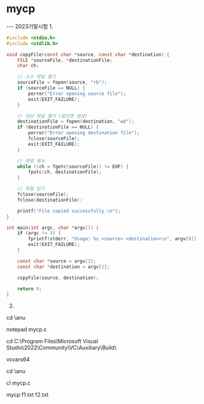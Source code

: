 # mycp
--- 2023기말시험
1. 

```c
#include <stdio.h>
#include <stdlib.h>

void copyFile(const char *source, const char *destination) {
    FILE *sourceFile, *destinationFile;
    char ch;

    // 소스 파일 열기
    sourceFile = fopen(source, "rb");
    if (sourceFile == NULL) {
        perror("Error opening source file");
        exit(EXIT_FAILURE);
    }

    // 대상 파일 열기 (없으면 생성)
    destinationFile = fopen(destination, "wb");
    if (destinationFile == NULL) {
        perror("Error opening destination file");
        fclose(sourceFile);
        exit(EXIT_FAILURE);
    }

    // 파일 복사
    while ((ch = fgetc(sourceFile)) != EOF) {
        fputc(ch, destinationFile);
    }

    // 파일 닫기
    fclose(sourceFile);
    fclose(destinationFile);

    printf("File copied successfully.\n");
}

int main(int argc, char *argv[]) {
    if (argc != 3) {
        fprintf(stderr, "Usage: %s <source> <destination>\n", argv[0]);
        exit(EXIT_FAILURE);
    }

    const char *source = argv[1];
    const char *destination = argv[2];

    copyFile(source, destination);

    return 0;
}
```



2. 

cd \anu

notepad mycp.c

cd C:\Program Files\Microsoft Visual Studio\2022\Community\VC\Auxiliary\Build\

vcvars64

cd \anu

cl mycp.c

mycp f1.txt f2.txt

